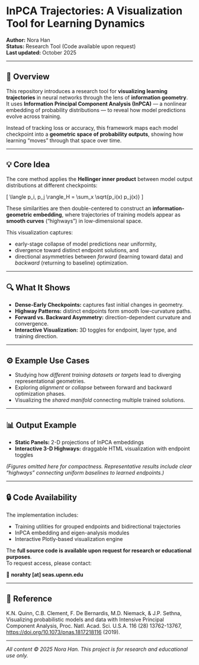 # InPCA Trajectories: A Visualization Tool for Learning Dynamics

**Author:** Nora Han  
**Status:** Research Tool (Code available upon request)  
**Last updated:** October 2025  

---

## 🧭 Overview

This repository introduces a research tool for **visualizing learning trajectories** in neural networks through the lens of **information geometry**.  
It uses **Information Principal Component Analysis (InPCA)** — a nonlinear embedding of probability distributions — to reveal how model predictions evolve across training.

Instead of tracking loss or accuracy, this framework maps each model checkpoint into a **geometric space of probability outputs**, showing how learning “moves” through that space over time.

---

## 💡 Core Idea

The core method applies the **Hellinger inner product** between model output distributions at different checkpoints:

\[
\langle p_i, p_j \rangle_H = \sum_x \sqrt{p_i(x) p_j(x)}
\]

These similarities are then double-centered to construct an **information-geometric embedding**, where trajectories of training models appear as **smooth curves** (“highways”) in low-dimensional space.  

This visualization captures:
- early-stage collapse of model predictions near uniformity,  
- divergence toward distinct endpoint solutions, and  
- directional asymmetries between *forward* (learning toward data) and *backward* (returning to baseline) optimization.

---

## 🔍 What It Shows

- **Dense-Early Checkpoints:** captures fast initial changes in geometry.  
- **Highway Patterns:** distinct endpoints form smooth low-curvature paths.  
- **Forward vs. Backward Asymmetry:** direction-dependent curvature and convergence.  
- **Interactive Visualization:** 3D toggles for endpoint, layer type, and training direction.

---

## ⚙️ Example Use Cases

- Studying how *different training datasets or targets* lead to diverging representational geometries.  
- Exploring *alignment* or *collapse* between forward and backward optimization phases.  
- Visualizing the *shared manifold* connecting multiple trained solutions.  

---

## 📊 Output Example

- **Static Panels:** 2-D projections of InPCA embeddings  
- **Interactive 3-D Highways:** draggable HTML visualization with endpoint toggles  

*(Figures omitted here for compactness. Representative results include clear “highways” connecting uniform baselines to learned endpoints.)*

---

## 🔒 Code Availability

The implementation includes:
- Training utilities for grouped endpoints and bidirectional trajectories  
- InPCA embedding and eigen-analysis modules  
- Interactive Plotly-based visualization engine  

The **full source code is available upon request for research or educational purposes**.  
To request access, please contact:

📧 **norahty [at] seas.upenn.edu**

---

## 🧩 Reference

K.N. Quinn, C.B. Clement, F. De Bernardis, M.D. Niemack, & J.P. Sethna, Visualizing probabilistic models and data with Intensive Principal Component Analysis, Proc. Natl. Acad. Sci. U.S.A. 116 (28) 13762-13767, https://doi.org/10.1073/pnas.1817218116 (2019).

---

*All content © 2025 Nora Han. This project is for research and educational use only.*
